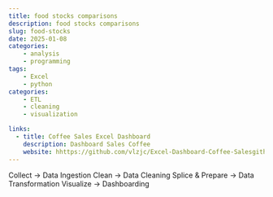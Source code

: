 ```yaml
---
title: food stocks comparisons
description: food stocks comparisons
slug: food-stocks
date: 2025-01-08
categories:
    - analysis
    - programming
tags: 
    - Excel
    - python
categories:
    - ETL
    - cleaning
    - visualization

links:
  - title: Coffee Sales Excel Dashboard
    description: Dashboard Sales Coffee
    website: hhttps://github.com/vlzjc/Excel-Dashboard-Coffee-Salesgithub.com/
---
```


Collect -> Data Ingestion
Clean -> Data Cleaning
Splice & Prepare -> Data Transformation
Visualize -> Dashboarding